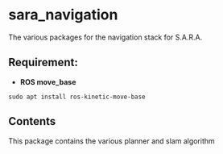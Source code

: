# sara_navigation
The various packages for the navigation stack for S.A.R.A.

## Requirement:

- **ROS move_base**

```
sudo apt install ros-kinetic-move-base
```

## Contents
This package contains the various planner and slam algorithm
